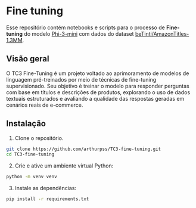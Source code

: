 # Fine tuning
Esse repositório contém notebooks e scripts para o processo de **Fine-tuning** do modelo [Phi-3-mini](https://huggingface.co/microsoft/Phi-3-mini-4k-instruct) com dados do dataset [beTinti/AmazonTitles-1.3MM](https://huggingface.co/datasets/beTinti/AmazonTitles-1.3MM).

## Visão geral
O TC3 Fine-Tuning é um projeto voltado ao aprimoramento de modelos de linguagem pré-treinados por meio de técnicas de fine-tuning supervisionado. Seu objetivo é treinar o modelo para responder perguntas com base em títulos e descrições de produtos, explorando o uso de dados textuais estruturados e avaliando a qualidade das respostas geradas em cenários reais de e-commerce.

## Instalação
1. Clone o repositório.
```sh
git clone https://github.com/arthurpss/TC3-fine-tuning.git
cd TC3-fine-tuning
```
2. Crie e ative um ambiente virtual Python:
```sh
python -m venv venv
```
3. Instale as dependências:
```sh
pip install -r requirements.txt
```
